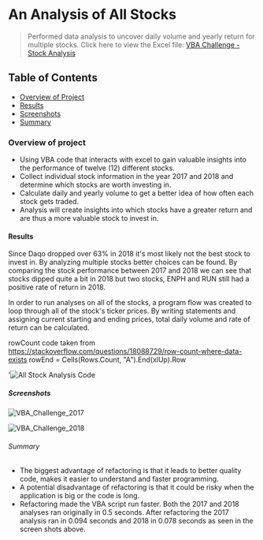 # An Analysis of All Stocks
> Performed data analysis to uncover daily volume and yearly return for multiple stocks.
Click here to view the Excel file: [VBA Challenge - Stock Analysis](https://github.com/gforce2332/stock-analysis/blob/master/VBA_Challenge.xlsm)


## Table of Contents
* [Overview of Project](#overview-of-project)
* [Results](#results)
* [Screenshots](#screenshots)
* [Summary](#summary)

### Overview of project
- Using VBA code that interacts with excel to gain valuable insights into the performance of twelve (12) different stocks.
- Collect individual stock information in the year 2017 and 2018 and determine which stocks are worth investing in.
- Calculate daily and yearly volume to get a better idea of how often each stock gets traded.
- Analysis will create insights into which stocks have a greater return and are thus a more valuable stock to invest in.


#### Results
Since Daqo dropped over 63% in 2018 it's most likely not the best stock to invest in.
By analyzing multiple stocks better choices can be found. By comparing the stock performance between 2017 and 2018 we can see that stocks dipped quite a bit in 2018 but two stocks,
ENPH and RUN still had a positive rate of return in 2018.

In order to run analyses on all of the stocks, a program flow was created to loop through all of the stock's ticker prices. By writing statements and assigning current starting and ending prices, total daily volume and rate of return can be calculated.

rowCount code taken from https://stackoverflow.com/questions/18088729/row-count-where-data-exists 
rowEnd = Cells(Rows.Count, "A").End(xlUp).Row
 
'![All Stock Analysis Code](https://user-images.githubusercontent.com/98711219/161366912-be3a69ea-59dc-4a4d-8f37-5e275b03839d.png)




##### Screenshots
![VBA_Challenge_2017](https://user-images.githubusercontent.com/98711219/161366922-6e06ccce-f88b-40a2-858d-68e37e8e3df2.png)

![VBA_Challenge_2018](https://user-images.githubusercontent.com/98711219/161366925-7d5cd687-08a0-4666-8466-926b48852e49.png)


###### Summary
* The biggest advantage of refactoring is that it leads to better quality code, makes it easier to understand and faster programming.
* A potential disadvantage of refactoring is that it could be risky when the application is big or the code is long.
* Refactoring made the VBA script run faster. Both the 2017 and 2018 analyses ran originally in 0.5 seconds. After refactoring the 2017 analysis ran in 0.094 seconds and 2018 in 0.078 seconds
  as seen in the screen shots above. 
 




